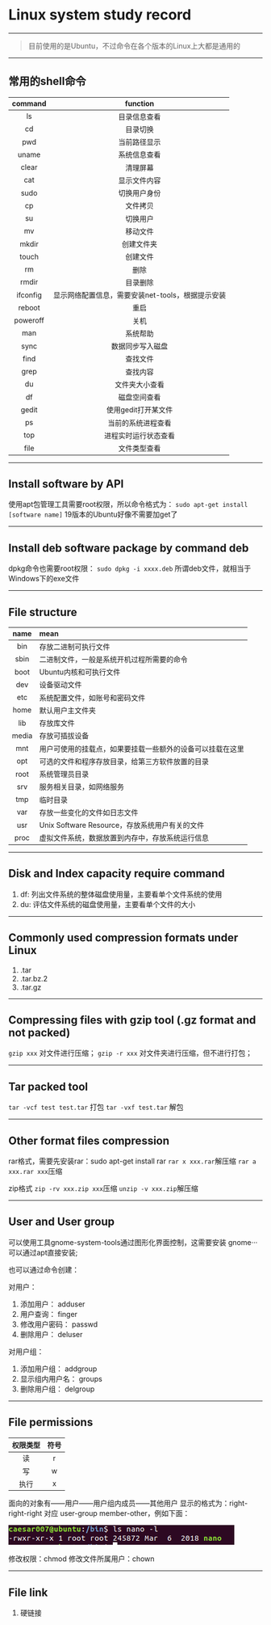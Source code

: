 # Linux system study record

---
> 目前使用的是Ubuntu，不过命令在各个版本的Linux上大都是通用的

---

## 常用的shell命令
 
command | function
:------:|:-------:
ls      | 目录信息查看
cd      | 目录切换
pwd     | 当前路径显示
uname   | 系统信息查看
clear   | 清理屏幕
cat     | 显示文件内容
sudo    | 切换用户身份
cp      | 文件拷贝
su      | 切换用户
mv      | 移动文件
mkdir   | 创建文件夹
touch   | 创建文件
rm      | 删除
rmdir   | 目录删除
ifconfig| 显示网络配置信息，需要安装net-tools，根据提示安装
reboot  | 重启
poweroff| 关机
man     | 系统帮助
sync    | 数据同步写入磁盘
find    | 查找文件
grep    | 查找内容
du      | 文件夹大小查看
df      | 磁盘空间查看
gedit   | 使用gedit打开某文件
ps      | 当前的系统进程查看
top     | 进程实时运行状态查看
file    | 文件类型查看

---

## Install software by API

使用apt包管理工具需要root权限，所以命令格式为：
`sudo apt-get install [software name]`
19版本的Ubuntu好像不需要加get了

---

## Install deb software package by command deb

dpkg命令也需要root权限：
`sudo dpkg -i xxxx.deb`
所谓deb文件，就相当于Windows下的exe文件

---

## File structure

name  |  mean
:----:|:-----
bin   | 存放二进制可执行文件
sbin  | 二进制文件，一般是系统开机过程所需要的命令
boot  | Ubuntu内核和可执行文件
dev   | 设备驱动文件
etc   | 系统配置文件，如账号和密码文件
home  | 默认用户主文件夹
lib   | 存放库文件
media | 存放可插拔设备
mnt   | 用户可使用的挂载点，如果要挂载一些额外的设备可以挂载在这里
opt   | 可选的文件和程序存放目录，给第三方软件放置的目录
root  | 系统管理员目录
srv   | 服务相关目录，如网络服务
tmp   | 临时目录
var   | 存放一些变化的文件如日志文件
usr   | Unix Software Resource，存放系统用户有关的文件
proc  | 虚拟文件系统，数据放置到内存中，存放系统运行信息

---

## Disk and Index capacity require command

1. df: 列出文件系统的整体磁盘使用量，主要看单个文件系统的使用
2. du: 评估文件系统的磁盘使用量，主要看单个文件的大小

---

## Commonly used compression formats under Linux

1. .tar
2. .tar.bz.2
3. .tar.gz

---

## Compressing files with gzip tool (.gz format and not packed)

`gzip xxx`
对文件进行压缩；
`gzip -r xxx`
对文件夹进行压缩，但不进行打包；

---

## Tar packed tool

`tar -vcf test test.tar`
打包
`tar -vxf test.tar`
解包

---

## Other format files compression

rar格式，需要先安装rar：sudo apt-get install rar
`rar x xxx.rar`解压缩
`rar a xxx.rar xxx`压缩

zip格式
`zip -rv xxx.zip xxx`压缩
`unzip -v xxx.zip`解压缩

---

## User and User group

可以使用工具gnome-system-tools通过图形化界面控制，这需要安装
gnome··· 可以通过apt直接安装;

也可以通过命令创建：

对用户：
1. 添加用户： adduser
2. 用户查询： finger
3. 修改用户密码： passwd
4. 删除用户： deluser

对用户组：
1. 添加用户组： addgroup
2. 显示组内用户名： groups
3. 删除用户组： delgroup

---

## File permissions

权限类型 | 符号
:------:|:----:
读      |r
写      |w
执行    |x

面向的对象有——用户——用户组内成员——其他用户
显示的格式为：right-right-right  对应  user-group member-other，例如下面：

![](Pictures/right.png)

修改权限：chmod
修改文件所属用户：chown

---

## File link

1. 硬链接

